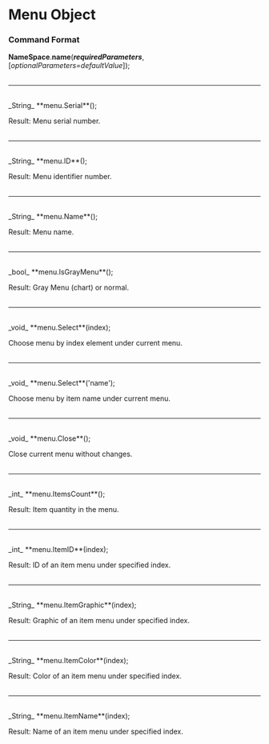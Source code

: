 # Menu Object

### Command Format

**NameSpace**.**name**(_**requiredParameters**_, [_optionalParameters=defaultValue_]);
</br></br>
***
</br>
_String_ **menu.Serial**();

Result: Menu serial number.
</br></br>
***
</br>
_String_ **menu.ID**();

Result: Menu identifier number.
</br></br>
***
</br>
_String_ **menu.Name**();

Result: Menu name.
</br></br>
***
</br>
_bool_ **menu.IsGrayMenu**();

Result: Gray Menu (chart) or normal.
</br></br>
***
</br>
_void_ **menu.Select**(index);

Choose menu by index element under current menu.
</br></br>
***
</br>
_void_ **menu.Select**('name');

Choose menu by item name under current menu.
</br></br>
***
</br>
_void_ **menu.Close**();

Close current menu without changes.
</br></br>
***
</br>
_int_ **menu.ItemsCount**();

Result: Item quantity in the menu.
</br></br>
***
</br>
_int_ **menu.ItemID**(index);

Result: ID of an item menu under specified index.
</br></br>
***
</br>
_String_ **menu.ItemGraphic**(index);

Result: Graphic of an item menu under specified index.
</br></br>
***
</br>
_String_ **menu.ItemColor**(index);

Result: Color of an item menu under specified index.
</br></br>
***
</br>
_String_ **menu.ItemName**(index);

Result: Name of an item menu under specified index.
